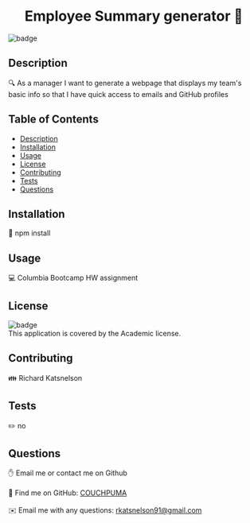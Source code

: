 <h1 align="center">Employee Summary generator 👋</h1>
  
![badge](https://img.shields.io/badge/license-Academic-brightgreen)<br />
## Description
🔍 As a manager I want to generate a webpage that displays my team's basic info so that I have quick access to emails and GitHub profiles
## Table of Contents
- [Description](#description)
- [Installation](#installation)
- [Usage](#usage)
- [License](#license)
- [Contributing](#contributing)
- [Tests](#tests)
- [Questions](#questions)
## Installation
💾 npm install 
## Usage
💻 Columbia Bootcamp HW assignment
## License
![badge](https://img.shields.io/badge/license-Academic-brightgreen)
<br />
This application is covered by the Academic license. 
## Contributing
👪 Richard Katsnelson
## Tests
✏️ no
## Questions
✋ Email me or contact me on Github<br />
<br />
🔭 Find me on GitHub: [COUCHPUMA](https://github.com/COUCHPUMA)<br />
<br />
✉️ Email me with any questions: rkatsnelson91@gmail.com<br />

